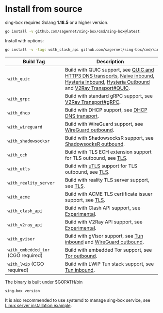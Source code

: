 # Install from source

sing-box requires Golang **1.18.5** or a higher version.

```bash
go install -v github.com/sagernet/sing-box/cmd/sing-box@latest
```

Install with options:

```bash
go install -v -tags with_clash_api github.com/sagernet/sing-box/cmd/sing-box@latest
```

| Build Tag                          | Description                                                                                                                                                                                                                                                                                                                     |
|------------------------------------|---------------------------------------------------------------------------------------------------------------------------------------------------------------------------------------------------------------------------------------------------------------------------------------------------------------------------------|
| `with_quic`                        | Build with QUIC support, see [QUIC and HTTP3 DNS transports](./configuration/dns/server), [Naive inbound](./configuration/inbound/naive), [Hysteria Inbound](./configuration/inbound/hysteria), [Hysteria Outbound](./configuration/outbound/hysteria) and [V2Ray Transport#QUIC](./configuration/shared/v2ray-transport#quic). |
| `with_grpc`                        | Build with standard gRPC support, see [V2Ray Transport#gRPC](./configuration/shared/v2ray-transport#grpc).                                                                                                                                                                                                                      |
| `with_dhcp`                        | Build with DHCP support, see [DHCP DNS transport](./configuration/dns/server).                                                                                                                                                                                                                                                  |
| `with_wireguard`                   | Build with WireGuard support, see [WireGuard outbound](./configuration/outbound/wireguard).                                                                                                                                                                                                                                     |
| `with_shadowsocksr`                | Build with ShadowsocksR support, see [ShadowsocksR outbound](./configuration/outbound/shadowsocksr).                                                                                                                                                                                                                            |
| `with_ech`                         | Build with TLS ECH extension support for TLS outbound, see [TLS](./configuration/shared/tls#ech).                                                                                                                                                                                                                               |
| `with_utls`                        | Build with [uTLS](https://github.com/refraction-networking/utls) support for TLS outbound, see [TLS](./configuration/shared/tls#utls).                                                                                                                                                                                          |
| `with_reality_server`              | Build with reality TLS server support,  see [TLS](./configuration/shared/tls).                                                                                                                                                                                                                                                  |
| `with_acme`                        | Build with ACME TLS certificate issuer support, see [TLS](./configuration/shared/tls).                                                                                                                                                                                                                                          |
| `with_clash_api`                   | Build with Clash API support, see [Experimental](./configuration/experimental#clash-api-fields).                                                                                                                                                                                                                                |
| `with_v2ray_api`                   | Build with V2Ray API support, see [Experimental](./configuration/experimental#v2ray-api-fields).                                                                                                                                                                                                                                |
| `with_gvisor`                      | Build with gVisor support, see [Tun inbound](./configuration/inbound/tun#stack) and [WireGuard outbound](./configuration/outbound/wireguard#system_interface).                                                                                                                                                                  |
| `with_embedded_tor` (CGO required) | Build with embedded Tor support, see [Tor outbound](./configuration/outbound/tor).                                                                                                                                                                                                                                              |
| `with_lwip` (CGO required)         | Build with LWIP Tun stack support, see [Tun inbound](./configuration/inbound/tun#stack).                                                                                                                                                                                                                                        |

The binary is built under $GOPATH/bin

```bash
sing-box version
```

It is also recommended to use systemd to manage sing-box service,
see [Linux server installation example](./examples/linux-server-installation).